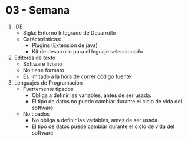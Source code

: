 # 03 - Semana

1. IDE 
   * Sigla: Entorno Integrado de Desarrollo
   * Carácteristicas:
     * Plugins (Extensión de java)
     * Kit de desarrollo para el leguaje seleccionado 
2. Editores de texto
   * Software liviano
   * No tiene formato 
   * Es limitado a la hora de correr código fuente
3. Lenguajes de Programación
   * Fuertemente tipados
     * Obliga a definir las variables, antes de ser usada. 
     * El tipo de datos no puede cambiar durante el ciclo de vida del software
   * No tipados 
     * No obliga a definir las variables, antes de ser usada. 
     * El tipo de datos puede cambiar durante el ciclo de vida del software